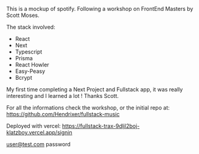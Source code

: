 This is a mockup of spotify.
Following a workshop on FrontEnd Masters by Scott Moses.

The stack involved:
- React
- Next
- Typescript
- Prisma
- React Howler
- Easy-Peasy
- Bcrypt

My first time completing a Next Project and Fullstack app, it was really interesting and I learned a lot ! Thanks Scott.

For all the informations check the workshop, or the initial repo at:
https://github.com/Hendrixer/fullstack-music

Deployed with vercel:
https://fullstack-trax-9dljl2boj-klatzboy.vercel.app/signin

user@test.com
password
